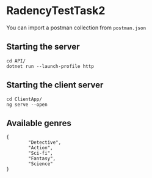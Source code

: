 # RadencyTestTask2
You can import a postman collection from `postman.json`
## Starting the server
```
cd API/
dotnet run --launch-profile http 
```
## Starting the client server
```
cd ClientApp/
ng serve --open
```
## Available genres
```
{
        "Detective",
        "Action",
        "Sci-fi",
        "Fantasy",
        "Science"
}
